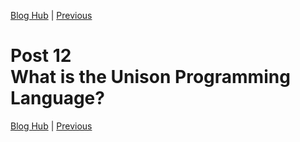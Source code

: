 [Blog Hub](../index) | [Previous](post11)

# Post 12<br>What is the Unison Programming Language?

[Blog Hub](../index) | [Previous](post11)
